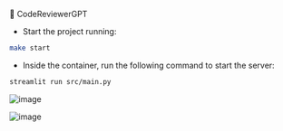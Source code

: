 🤖 CodeReviewerGPT

- Start the project running:
```bash
make start
```

- Inside the container, run the following command to start the server:
```bash
streamlit run src/main.py
```

![image](https://github.com/alessandromontividiu03/gpt-codereviewer/assets/3121942/7fb42687-c59e-4d25-abd1-10bcb5486a5d)

![image](https://github.com/alessandromontividiu03/gpt-codereviewer/assets/3121942/f9d73755-5934-4cd0-93ef-8987c628d416)

